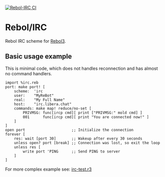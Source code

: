 [![Rebol-IRC CI](https://github.com/Oldes/Rebol-IRC/actions/workflows/main.yml/badge.svg)](https://github.com/Oldes/Rebol-IRC/actions/workflows/main.yml)

# Rebol/IRC

Rebol IRC scheme for [Rebol3](https://github.com/Oldes/Rebol3).

## Basic usage example
This is minimal code, which does not handles reconnection and has almost no command handlers.
```rebol
import %irc.reb
port: make port! [
    scheme:  'irc
    user:    "MyReBot"
    real:    "My Full Name"
    host:    "irc.libera.chat"
    commands: make map! reduce/no-set [
        PRIVMSG: func[ircp cmd][ print ["PRIVMSG:" mold cmd] ]
        001      func[ircp cmd][ print "You are connected now!" ]
    ]
]
open port                     ;; Initialize the connection
forever [
    res: wait [port 30]       ;; Wakeup after every 30 seconds
    unless open? port [break] ;; Connection was lost, so exit the loop
    unless res [
        write port 'PING      ;; Send PING to server
    ]
]
```

For more complex example see: [irc-test.r3](https://github.com/Oldes/Rebol-IRC/blob/master/irc-test.r3)
